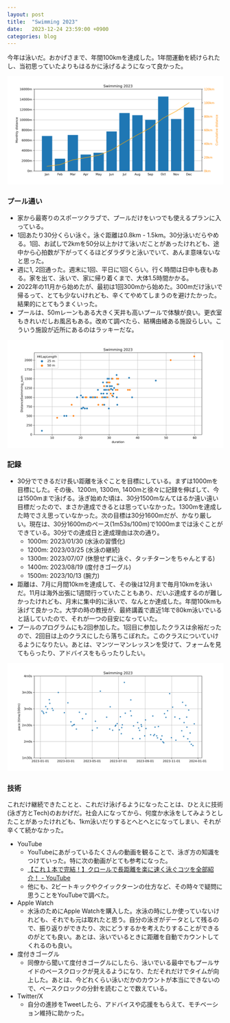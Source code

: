 ```yaml
---
layout: post
title:  "Swimming 2023"
date:   2023-12-24 23:59:00 +0900
categories: blog
---
```


今年は泳いだ。おかげさまで、年間100kmを達成した。1年間運動を続けられたし、当初思っていたよりもはるかに泳げるようになって良かった。

![Swimming 2023 - distance](/assets/swimming2023-distance.png)

### プール通い
* 家から最寄りのスポーツクラブで、プールだけをいつでも使えるプランに入っている。
* 1回あたり30分くらい泳ぐ。泳ぐ距離は0.8km - 1.5km。30分泳いだらやめる。1回、お試しで2kmを50分以上かけて泳いだことがあったけれども、途中から心拍数が下がってくるほどダラダラと泳いでいて、あんま意味ないなと思った。
* 週に1, 2回通った。週末に1回、平日に1回くらい。行く時間は日中も夜もある。家を出て、泳いで、家に帰り着くまで、大体1.5時間かかる。
* 2022年の11月から始めたが、最初は1回300mから始めた。300mだけ泳いで帰るって、とても少ないけれども、辛くてやめてしまうのを避けたかった。結果的にとてもうまくいった。
* プールは、50mレーンもある大きく天井も高いプールで体験が良い。更衣室もきれいだしお風呂もある。改めて調べたら、結構由緒ある施設らしい。こういう施設が近所にあるのはラッキーだな。

![Swimming 2023 - duration distance](/assets/swimming2023-duration-distance.png)

### 記録
* 30分でできるだけ長い距離を泳ぐことを目標にしている。まずは1000mを目標にした。その後、1200m, 1300m, 1400mと徐々に記録を伸ばして、今は1500mまで泳げる。泳ぎ始めた頃は、30分1500mなんてはるか遠い遠い目標だったので、まさか達成できるとは思っていなかった。1300mを達成した時でさえ思っていなかった。次の目標は30分1600mだが、かなり厳しい。現在は、30分1600mのペース(1m53s/100m)で1000mまでは泳ぐことができている。30分での達成日と達成理由は次の通り。
  * 1000m: 2023/01/30 (水泳の習慣化)
  * 1200m: 2023/03/25 (水泳の継続)
  * 1300m: 2023/07/07 (休憩せずに泳ぐ、タッチターンをちゃんとする)
  * 1400m: 2023/08/19 (度付きゴーグル)
  * 1500m: 2023/10/13 (腕力)
* 距離は、7月に月間10kmを達成して、その後は12月まで毎月10kmを泳いだ。11月は海外出張に1週間行っていたこともあり、だいぶ達成するのが難しかったけれども、月末に集中的に泳いで、なんとか達成した。年間100kmも泳げて良かった。大学の時の教授が、最終講義で直近1年で80km泳いでいると話していたので、それが一つの目安になっていた。
* プールのプログラムにも2回参加した。1回目に参加したクラスは余裕だったので、2回目は上のクラスにしたら落ちこぼれた。このクラスについていけるようになりたい。あとは、マンツーマンレッスンを受けて、フォームを見てもらったり、アドバイスをもらったりしたい。

![Swimming 2023 - pace](/assets/swimming2023-pace.png)

### 技術
これだけ継続できたことと、これだけ泳げるようになったことは、ひとえに技術(泳ぎ方とTech)のおかげだ。社会人になってから、何度か水泳をしてみようとしたことがあったけれども、1km泳いだりするとへとへとになってしまい、それが辛くて続かなかった。

* YouTube
  * YouTubeにあがっているたくさんの動画を観ることで、泳ぎ方の知識をつけていった。特に次の動画がとても参考になった。
  * [【これ１本で完結！】クロールで長距離を楽に速く泳ぐコツを全部紹介！ - YouTube](https://www.youtube.com/watch?v=zriLjyqUSGQ)
  * 他にも、2ビートキックやクイックターンの仕方など、その時々で疑問に思うことをYouTubeで調べた。
* Apple Watch
  * 水泳のためにApple Watchを購入した。水泳の時にしか使っていないけれども、それでも元は取れたと思う。自分の泳ぎがデータとして残るので、振り返りができたり、次にどうするかを考えたりすることができるのがとても良い。あとは、泳いでいるときに距離を自動でカウントしてくれるのも良い。
* 度付きゴーグル
  * 同僚から聞いて度付きゴーグルにしたら、泳いでいる最中でもプールサイドのペースクロックが見えるようになり、ただそれだけでタイムが向上した。あとは、今どれくらい泳いだかのカウントが本当にできないので、ペースクロックの分針を読むことで数えている。
* Twitter/X
  * 自分の進捗をTweetしたら、アドバイスや応援をもらえて、モチベーション維持に助かった。


